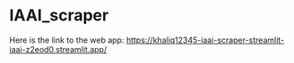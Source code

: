 # IAAI_scraper
Here is the link to the web app: https://khaliq12345-iaai-scraper-streamlit-iaai-z2eod0.streamlit.app/
